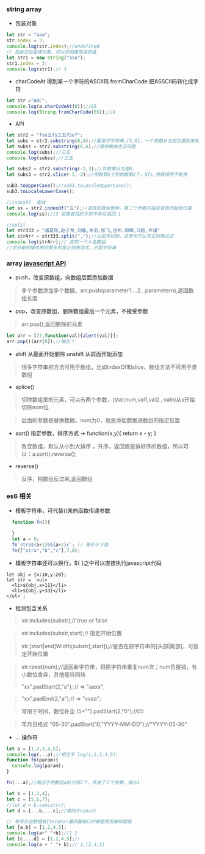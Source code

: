### string    array
* 包装对象
```javascript
let str = "aaa";
str.index = 3;
console.log(str.index);//undefined
// 包装过后变成对象，可以添加属性保存值
let str1 = new String("aaa");
str1.index = 3;
console.log(str1);// 3
```
* charCodeAt 得到某一个字符的ASCII码  fromCharCode 把ASSCII码转化成字符
```javascript
let str ="ABC";
console.log(a.charCodeAt(0));//65
console.log(String.fromCharCode(65));//A
```
* API
```javascript
let str2 = "fse五fs三五fSef";
let subs = str2.substring(6,8);//截取子字符串,(5,8]，一个参数从当前位置到末尾
let subss = str2.substring(8,6);//顺序换掉也没问题
console.log(subs);//三五
console.log(subss);//三五

let subs2 = str2.substring(-2,3);//负数被认为是0，
let subs3 = str2.slice(-5,-2);//倒数第5个到倒数第2个，5fs,参数顺序不能换

sub3.toUpperCase();//sub3.toLocaleUpperCase();
sub3.toLocaleLowerCase();

//indexOf  查找
let ss = str2.indexOf("五");//查找到就会暂停，第二个参数可指定查找的起始位置
console.log(ss);//3 如果查找的字符不存在返回-1

//split
let str333 = "诸葛亮,赵子龙,刘备,关羽,张飞,吕布,貂蝉,马超,许诸"
let strArr = str333.split(",");//以逗号切割，这里也可以写正则表达式
console.log(strArr);// 变成一个人名数组
//字符串的操作用的最多的是正则表达式，匹配字符串
```

### array  [javascript API](https://developer.mozilla.org/zh-CN/docs/Web/JavaScript/Reference/Global_Objects/Array "数组相关详细API")
* push，改变原数组，向数组后面添加数据
> 多个参数添加多个数据，arr.push(parameter1....2...parametern),返回数组长度

* pop，改变原数组，删除数组最后一个元素，不接受参数
> arr.pop();返回删除的元素
```javascript
let arr = [77,function(val){alert(val)}];
arr.pop()(arr[0]);//输出？
```

* shift 从最面开始删除  unshift 从前面开始添加
> 很多字符串的方法可用于数组，比如indexOf和slice，数组方法不可用于类数组

* splice()
> 切除数组里的元素，可以有两个参数，(star,num,val1,val2...valn)从s开始切除num位,

> 后面的参数是替换数据，num为0，就是添加数据进数组的指定位置
* sort() 指定参数，排序方式 -> function(x,y){ return x - y; }
> 改变数组，默认从小到大排序 ，升序，返回值是排好序的数组，所以可以：a.sort().reverse();

* reverse()
> 反序，把数组反过来,返回数组

### es6 相关
* 模板字符串，可代替()来向函数传递参数
```javascript
  function fn(){

  }
  let a = 6;
  fn`stra${a+1}b${a+2}c`; // 等价于下面
  fn(["stra","b","c"],7,8);
```
* 模板字符串还可以换行，${ }之中可以直接执行javascript代码
```
let obj = {x:10,y:20};
let str = `<ul>
  <li>${obj.x+11}</li>
  <li>${obj.y+33}</li>
</ul>`;
```

* 检测包含关系
> str.includes(substr);// true or false  

> str.includes(substr,start);// 指定开始位置  

> str.[start|end]Width(substr[,start]);//是否在原字符串的[头部|尾部]，可指定开始位置  

> str.rpeat(num);//返回新字符串，将原字符串重复num次；num负报错，有小数位舍弃，其他能转则转  

> "xx".padStart(2,"a"); // => "aaxx";  

> "xx".padEnd(2,"a");// => "xxaa";  

> 常用于时间，数位补全 (5+"").padStart(2,"0");//05  

> 年月日格式 “05-30”.padStart(10,"YYYY-MM-DD");//"YYYY-05-30"  

* ... 操作符
```JavaScript
let a = [1,2,3,4,5];
console.log(...a);//相当于 log(1,2,3,4,5);
function fn(param){
  console.log(param);
}

fn(...a);//相当于把数组a拆分成3个，传递了三个参数，输出1

let b = [1,2,4];
let c = [5,6,7];
//let d = b.concat(c);
let d = [...b,...c];//等同于concat

// 等号右边数据有Iterator遍历器接口的都能使用解构赋值
let [a,b] = [1,2,4,5];
console.log(a+" "+b);//1 2
let [c,...d] = [1,2,4,5];//
console.log(a + " "+ b);// 1,[2,4,5]

